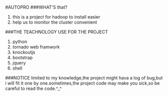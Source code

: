#AUTOPRO
###WHAT'S that?
1. this is a project for hadoop to install easier
2. help us to monitor the cluster convenient

###THE TEACHNOLOGY USE FOR THE PROJECT
1. python
2. tornado web framwork
3. knockoutjs
4. bootstrap
5. jquery
6. shell

###NOTICE
limited to my knowledge,the project might hava a log of bug,but i will fit it one by one.sometimes,the project code may make you sick,so be careful to read the code.^_^
